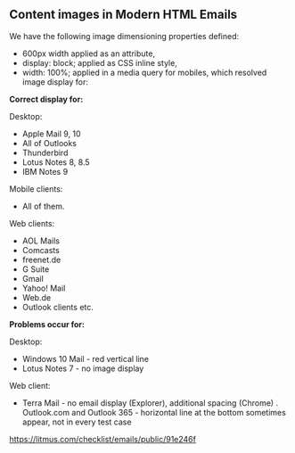 ## Content images in Modern HTML Emails

We have the following image dimensioning properties defined:
- 600px width applied as an attribute,
- display: block; applied as CSS inline style,
- width: 100%; applied in a media query for mobiles,
which resolved image display for:

**Correct display for:**

Desktop:
- Apple Mail 9, 10
- All of Outlooks
- Thunderbird
- Lotus Notes 8, 8.5
- IBM Notes 9

Mobile clients:
- All of them.

Web clients:
- AOL Mails
- Comcasts
- freenet.de
- G Suite
- Gmail
- Yahoo! Mail
- Web.de
- Outlook clients
etc.

**Problems occur for:**

Desktop:
- Windows 10 Mail - red vertical line
- Lotus Notes 7 - no image display

Web client:
- Terra Mail - no email display (Explorer), additional spacing (Chrome)
. Outlook.com and Outlook 365 - horizontal line at the bottom sometimes appear, not in every test case


https://litmus.com/checklist/emails/public/91e246f